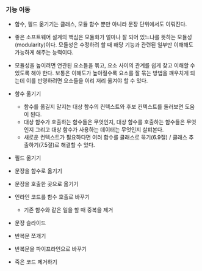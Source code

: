 ### 기능 이동

- 함수, 필드 옮기기는 클래스, 모듈 함수 뿐만 아니라 문장 단위에서도 이뤄진다.
- 좋은 소프트웨어 설계의 핵심은 모듈화가 얼마나 잘 되어 있느냐를 뜻하는 모듈성(modularity)이다. 모듈성은 수정하려 할 때 해당 기능과 관련된 일부만 이해해도 가능하게 해주는 능력이다.
- 모듈성을 높이려면 연관된 요소들을 묶고, 요소 사이의 관계를 쉽게 찾고 이해할 수 있도록 해야 한다. 보통은 이해도가 높아질수록 요소를 잘 묶는 방법을 꺠우치게 되는데 이를 반영하려면 요소들을 이리 저리 옮겨야 할 수 있다.

- 함수 옮기기
  - 함수를 옮길지 말지는 대상 함수의 컨텍스트와 후보 컨텍스트를 둘러보면 도움이 된다.
  - 대상 함수가 호출하는 함수들은 무엇인지, 대상 함수를 호출하는 함수들은 무엇인지 그리고 대상 함수가 사용하는 데이터는 무엇인지 살펴본다.
  - 새로운 컨텍스트가 필요하다면 여러 함수를 클래스로 묶기(6.9절) / 클래스 추출하기(7.5절)로 해결할 수 있다.
- 필드 옮기기
- 문장을 함수로 옮기기
- 문장을 호출한 곳으로 옮기기
- 인라인 코드를 함수 호출로 바꾸기
  - 기존 함수와 같은 일을 할 때 중복을 제거
- 문장 슬라이드
- 반복문 쪼개기
- 반복문을 파이프라인으로 바꾸기
- 죽은 코드 제거하기
